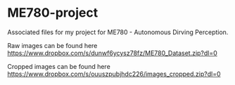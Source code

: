 # ME780-project

Associated files for my project for ME780 - Autonomous Dirving Perception.

Raw images can be found here https://www.dropbox.com/s/dunwf6ycysz78fz/ME780_Dataset.zip?dl=0

Cropped images can be found here https://www.dropbox.com/s/ouuszpubjhdc226/images_cropped.zip?dl=0

